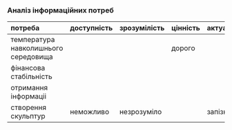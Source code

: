 ### Аналіз інформаційних потреб

|потреба	|доступність	|зрозумілість	|цінність	|актуальність|
|:-       |:-           |:-           |:-       |:-          |
|температура навколишнього середовища|||дорого||
|фінансова стабільність|||
|отримання інформаціі|| |
|створення скульптур|неможливо|незрозуміло||запізно

